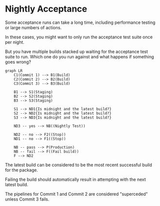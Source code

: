 # Nightly Acceptance

Some acceptance runs can take a long time, including performance testing or large numbers of actions.

In these cases, you might want to only run the acceptance test suite once per night.

But you have multiple builds stacked up waiting for the acceptance test suite to run. Which one do you run against and what happens if something goes wrong?

```mermaid
graph LR
    C1(Commit 1) --> B1(Build)
    C2(Commit 2) --> B2(Build)
    C3(Commit 3) --> B3(Build)

    B1 --> S1(Staging)
    B2 --> S2(Staging)
    B3 --> S3(Staging)

    S1 --> ND1{Is midnight and the latest build?}
    S2 --> ND2{Is midnight and the latest build?}
    S3 --> ND3{Is midnight and the latest build?}

    ND3 -- yes --> NB((Nightly Test))

    ND2 -- no --> F2((Stop))
    ND1 -- no --> F1((Stop))

    NB -- pass --> P(Production)
    NB -- fail --> F((Fail build))
    F --> ND2
```

The latest build can be considered to be the most recent successful build for the package.

Failing the build should automatically result in attempting with the next latest build.

The pipelines for Commit 1 and Commit 2 are considered "superceded" unless Commit 3 fails.